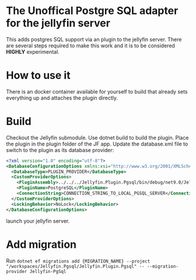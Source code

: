 # The Unoffical Postgre SQL adapter for the jellyfin server

This adds postgres SQL support via an plugin to the jellyfin server. There are several steps required to make this work and it is to be considered __HIGHLY__ experimental.

# How to use it

There is an docker container available for yourself to build that already sets everything up and attaches the plugin directly.

# Build

Checkout the Jellyfin submodule.
Use dotnet build to build the plugin.
Place the plugin in the plugin folder of the JF app.
Update the database.xml file to switch to the plugin as its database provider:

```xml
<?xml version="1.0" encoding="utf-8"?>
<DatabaseConfigurationOptions xmlns:xsi="http://www.w3.org/2001/XMLSchema-instance" xmlns:xsd="http://www.w3.org/2001/XMLSchema">
  <DatabaseType>PLUGIN_PROVIDER</DatabaseType>
  <CustomProviderOptions>
    <PluginAssembly>../../../Jellyfin.Plugin.Pgsql/bin/debug/net9.0/Jellyfin.Plugin.Pgsql.dll</PluginAssembly>
    <PluginName>PostgreSQL</PluginName>
    <ConnectionString>CONNECTION_STRING_TO_LOCAL_PGSQL_SERVER</ConnectionString>
  </CustomProviderOptions>
  <LockingBehavior>NoLock</LockingBehavior>
</DatabaseConfigurationOptions>

```

launch your jellyfin server.

# Add migration
Run `dotnet ef migrations add {MIGRATION_NAME} --project "/workspaces/Jellyfin.Pgsql/Jellyfin.Plugin.Pgsql" -- --migration-provider Jellyfin-PgSql`

